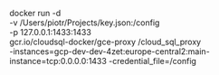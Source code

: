 docker run -d \
  -v /Users/piotr/Projects/key.json:/config \
  -p 127.0.0.1:1433:1433 \
  gcr.io/cloudsql-docker/gce-proxy /cloud_sql_proxy \
  -instances=gcp-dev-dev-4zet:europe-central2:main-instance=tcp:0.0.0.0:1433 -credential_file=/config